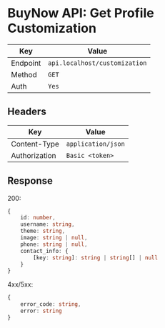 # BuyNow API: Get Profile Customization

| Key      | Value                         |
| -------- | ----------------------------- |
| Endpoint | `api.localhost/customization` |
| Method   | `GET`                         |
| Auth     | `Yes`                         |

## Headers

| Key           | Value              |
| ------------- | ------------------ |
| Content-Type  | `application/json` |
| Authorization | `Basic <token>`    |

## Response

200:

```ts
{
    id: number,
    username: string, 
    theme: string,
    image: string | null,
    phone: string | null,
    contact_info: {
        [key: string]: string | string[] | null
    }
}
```

4xx/5xx:

```ts
{
    error_code: string,
    error: string
}
```
